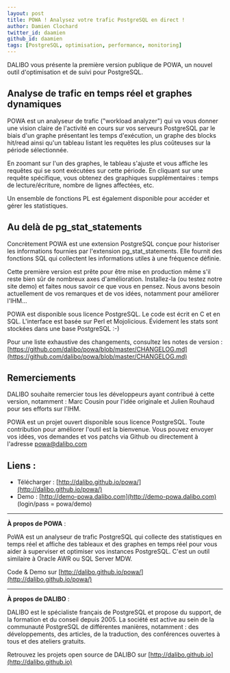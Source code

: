```yaml
---
layout: post
title: POWA ! Analysez votre trafic PostgreSQL en direct !
author: Damien Clochard
twitter_id: daamien
github_id: daamien
tags: [PostgreSQL, optimisation, performance, monitoring]
---
```

DALIBO vous présente la première version publique de POWA, un nouvel outil d'optimisation et de suivi pour PostgreSQL.

<!--MORE-->

## Analyse de trafic en temps réel et graphes dynamiques 

POWA est un analyseur de trafic ("workload analyzer") qui va vous donner une vision claire de l'activité en cours sur vos serveurs PostgreSQL par le biais d'un graphe présentant les temps d'exécution, un graphe des blocks hit/read ainsi qu'un tableau listant les requêtes les plus coûteuses sur la période sélectionnée.

En zoomant sur l'un des graphes, le tableau s'ajuste et vous affiche les requêtes qui se sont exécutées sur cette période. En cliquant sur une requête spécifique, vous obtenez des graphiques supplémentaires : temps de lecture/écriture, nombre de lignes affectées, etc.

Un ensemble de fonctions PL est également disponible pour accéder et gérer les statistiques.


## Au delà de pg_stat_statements

Concrètement POWA est une extension PostgreSQL conçue pour historiser les informations fournies par l'extension pg_stat_statements. Elle fournit des fonctions SQL qui collectent les informations utiles à une fréquence définie.

Cette première version est prête pour être mise en production même s'il reste bien sûr de nombreux axes d'amélioration. Installez-la (ou testez notre site demo) et faites nous savoir ce que vous en pensez.
Nous avons besoin actuellement de vos remarques et de vos idées, notamment pour améliorer l'IHM...

POWA est disponible sous licence PostgreSQL. Le code est écrit en C et en SQL. L'interface est basée sur Perl et Mojolicious. Évidement les stats sont stockées dans une base PostgreSQL :-)

Pour une liste exhaustive des changements, consultez les notes de version : 
[https://github.com/dalibo/powa/blob/master/CHANGELOG.md](https://github.com/dalibo/powa/blob/master/CHANGELOG.md)

## Remerciements

DALIBO souhaite remercier tous les développeurs ayant contribué à cette version, notamment : Marc Cousin pour l'idée originale et Julien Rouhaud pour ses efforts sur l'IHM.

POWA est un projet ouvert disponible sous licence PostgreSQL. Toute contribution pour améliorer l'outil est la bienvenue. Vous pouvez envoyer vos idées, vos demandes et vos patchs via Github ou directement à l'adresse powa@dalibo.com

## Liens :

  * Télécharger : [http://dalibo.github.io/powa/](http://dalibo.github.io/powa/)
  * Demo : [http://demo-powa.dalibo.com](http://demo-powa.dalibo.com)  (login/pass = powa/demo)

--------------

**À propos de POWA** :

PoWA est un analyseur de trafic PostgreSQL qui collecte des statistiques en temps réel et affiche des tableaux et des graphes en temps réel pour vous aider à superviser et optimiser vos instances PostgreSQL. C'est un outil similaire à Oracle AWR ou SQL Server MDW.

Code & Demo sur [http://dalibo.github.io/powa/](http://dalibo.github.io/powa/)

--------------

**À propos de DALIBO** :

DALIBO est le spécialiste français de PostgreSQL et propose du support, de la formation et du conseil depuis 2005. La société est active au sein de la communauté PostgreSQL de différentes manières, notamment : des développements, des articles, de la traduction, des conférences ouvertes à tous et des ateliers gratuits. 

Retrouvez les projets open source de DALIBO sur [http://dalibo.github.io](http://dalibo.github.io)


</markdown>
